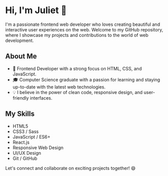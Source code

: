 # Hi, I'm Juliet 👋

I'm a passionate frontend web developer who loves creating beautiful and interactive user experiences on the web. Welcome to my GitHub repository, where I showcase my projects and contributions to the world of web development.

## About Me

- 🌟 Frontend Developer with a strong focus on HTML, CSS, and JavaScript.
- 🎓 Computer Science graduate with a passion for learning and staying up-to-date with the latest web technologies.
- 💡 I believe in the power of clean code, responsive design, and user-friendly interfaces.


## My Skills

- HTML5
- CSS3 / Sass
- JavaScript / ES6+
- React.js
- Responsive Web Design
- UI/UX Design
- Git / GitHub

Let's connect and collaborate on exciting projects together! 😄
